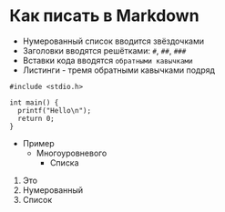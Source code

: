 # Как писать в Markdown

* Нумерованный список вводится звёздочками
* Заголовки вводятся решётками: `#`, `##`, `###`
* Вставки кода вводятся `обратными кавычками`
* Листинги - тремя обратными кавычками подряд
```
#include <stdio.h>

int main() {
  printf("Hello\n");
  return 0;
}
```

* Пример
  * Многоуровневого
    * Списка

1. Это
2. Нумерованный
4. Список